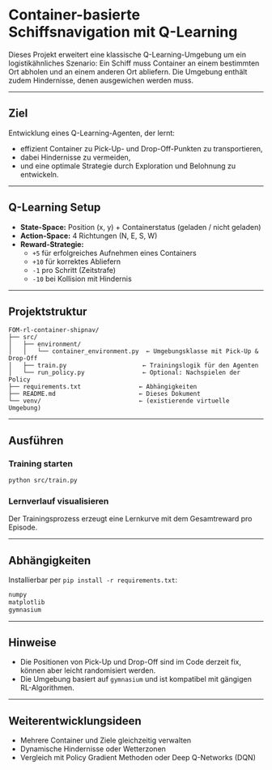 # Container-basierte Schiffsnavigation mit Q-Learning

Dieses Projekt erweitert eine klassische Q-Learning-Umgebung um ein logistikähnliches Szenario: Ein Schiff muss Container an einem bestimmten Ort abholen und an einem anderen Ort abliefern. Die Umgebung enthält zudem Hindernisse, denen ausgewichen werden muss.

---

## Ziel
Entwicklung eines Q-Learning-Agenten, der lernt:
- effizient Container zu Pick-Up- und Drop-Off-Punkten zu transportieren,
- dabei Hindernisse zu vermeiden,
- und eine optimale Strategie durch Exploration und Belohnung zu entwickeln.

---

## Q-Learning Setup
- **State-Space:** Position (x, y) + Containerstatus (geladen / nicht geladen)
- **Action-Space:** 4 Richtungen (N, E, S, W)
- **Reward-Strategie:**
  - `+5` für erfolgreiches Aufnehmen eines Containers
  - `+10` für korrektes Abliefern
  - `-1` pro Schritt (Zeitstrafe)
  - `-10` bei Kollision mit Hindernis

---

## Projektstruktur
```
FOM-rl-container-shipnav/
├── src/
│   ├── environment/
│   │   └── container_environment.py  ← Umgebungsklasse mit Pick-Up & Drop-Off
│   ├── train.py                     ← Trainingslogik für den Agenten
│   └── run_policy.py                ← Optional: Nachspielen der Policy
├── requirements.txt                ← Abhängigkeiten
├── README.md                       ← Dieses Dokument
└── venv/                           ← (existierende virtuelle Umgebung)
```

---

## Ausführen
### Training starten
```bash
python src/train.py
```

### Lernverlauf visualisieren
Der Trainingsprozess erzeugt eine Lernkurve mit dem Gesamtreward pro Episode.

---

## Abhängigkeiten
Installierbar per `pip install -r requirements.txt`:
```txt
numpy
matplotlib
gymnasium
```

---

## Hinweise
- Die Positionen von Pick-Up und Drop-Off sind im Code derzeit fix, können aber leicht randomisiert werden.
- Die Umgebung basiert auf `gymnasium` und ist kompatibel mit gängigen RL-Algorithmen.

---

## Weiterentwicklungsideen
- Mehrere Container und Ziele gleichzeitig verwalten
- Dynamische Hindernisse oder Wetterzonen
- Vergleich mit Policy Gradient Methoden oder Deep Q-Networks (DQN)

